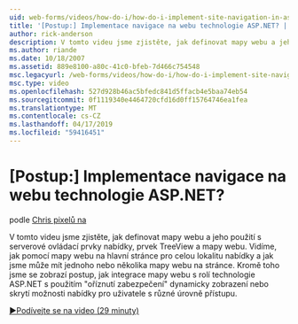 ```yaml
---
uid: web-forms/videos/how-do-i/how-do-i-implement-site-navigation-in-aspnet
title: '[Postup:] Implementace navigace na webu technologie ASP.NET? | Dokumenty Microsoft'
author: rick-anderson
description: V tomto videu jsme zjistěte, jak definovat mapy webu a jeho použití s serverové ovládací prvky nabídky, prvek TreeView a mapy webu. Vidíme, jak používat na hlavní stránce mapy webu...
ms.author: riande
ms.date: 10/18/2007
ms.assetid: 889e8100-a80c-41c0-bfeb-7d466c754548
msc.legacyurl: /web-forms/videos/how-do-i/how-do-i-implement-site-navigation-in-aspnet
msc.type: video
ms.openlocfilehash: 527d928b46ac5bfedc841d5ffacb4e5baa74eb54
ms.sourcegitcommit: 0f1119340e4464720cfd16d0ff15764746ea1fea
ms.translationtype: MT
ms.contentlocale: cs-CZ
ms.lasthandoff: 04/17/2019
ms.locfileid: "59416451"
---
```

# <a name="how-do-i-implement-site-navigation-in-aspnet"></a>[Postup:] Implementace navigace na webu technologie ASP.NET?

podle [Chris pixelů na](https://twitter.com/chrispels)

V tomto videu jsme zjistěte, jak definovat mapy webu a jeho použití s serverové ovládací prvky nabídky, prvek TreeView a mapy webu. Vidíme, jak pomocí mapy webu na hlavní stránce pro celou lokalitu nabídky a jak jsme může mít jednoho nebo několika mapy webu na stránce. Kromě toho jsme se zobrazí postup, jak integrace mapy webu s rolí technologie ASP.NET s použitím "oříznutí zabezpečení" dynamicky zobrazení nebo skrytí možnosti nabídky pro uživatele s různé úrovně přístupu.

[&#9654;Podívejte se na video (29 minuty)](https://channel9.msdn.com/Blogs/ASP-NET-Site-Videos/how-do-i-implement-site-navigation-in-aspnet)
